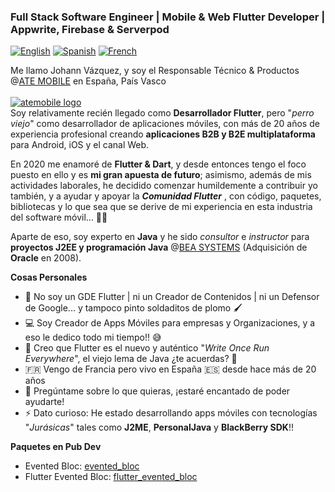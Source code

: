### Full Stack Software Engineer | Mobile & Web Flutter Developer | Appwrite, Firebase & Serverpod

[![English](https://img.shields.io/badge/Language-English-blueviolet?style=for-the-badge)](README.md)
[![Spanish](https://img.shields.io/badge/Language-Spanish-blueviolet?style=for-the-badge)](README-es.md)
[![French](https://img.shields.io/badge/Language-French-blueviolet?style=for-the-badge)](README-fr.md)

Me llamo Johann Vázquez, y soy el Responsable Técnico & Productos @[ATE MOBILE][atemobile_link] en España, País Vasco
<br><br>
[![atemobile logo](https://www.ategrupo.com/wp-content/uploads/2021/09/ate_mobile-500x150.jpg)][atemobile_link]
<br>
Soy relativamente recién llegado como **Desarrollador Flutter**, pero "*perro viejo*" como desarrollador de aplicaciones móviles, con más de 20 años de experiencia profesional creando **aplicaciones B2B y B2E multiplataforma** para Android, iOS y el canal Web.

En 2020 me enamoré de **Flutter & Dart**, y desde entonces tengo el foco puesto en ello y es __mi gran apuesta de futuro__; asimismo, además de mis actividades laborales, he decidido comenzar humildemente a contribuir yo también, y a ayudar y apoyar la _**Comunidad Flutter**_ , con código, paquetes, bibliotecas y lo que sea que se derive de mi experiencia en esta industria del software móvil... 💙🚀

Aparte de eso, soy experto en **Java** y he sido _consultor_ e _instructor_ para **proyectos J2EE y programación Java** @[BEA SYSTEMS](https://en.wikipedia.org/wiki/BEA_Systems) (Adquisición de **Oracle** en 2008).

**Cosas Personales**

- 🛑 No soy un GDE Flutter | ni un Creador de Contenidos | ni un Defensor de Google... y tampoco pinto soldaditos de plomo 🖌
- 💻 Soy Creador de Apps Móviles para empresas y Organizaciones, y a eso le dedico todo mi tiempo!! 😅
- 💙 Creo que Flutter es el nuevo y auténtico "*Write Once Run Everywhere*", el viejo lema de Java ¿te acuerdas? 🤔
- 🇫🇷 Vengo de Francia pero vivo en España 🇪🇸 desde hace más de 20 años
- 💬 Pregúntame sobre lo que quieras, ¡estaré encantado de poder ayudarte!
- ⚡ Dato curioso: He estado desarrollando apps móviles con tecnologías "*Jurásicas*" tales como **J2ME**, **PersonalJava** y **BlackBerry SDK**!!

**Paquetes en Pub Dev** 

- Evented Bloc: [evented_bloc](https://pub.dev/packages/evented_bloc)
- Flutter Evented Bloc: [flutter_evented_bloc](https://pub.dev/packages/flutter_evented_bloc)

[atemobile_link]: https://mobile.ategrupo.com
